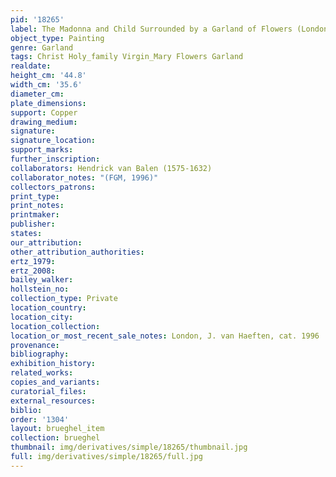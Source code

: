```yaml
---
pid: '18265'
label: The Madonna and Child Surrounded by a Garland of Flowers (London, van Haeften)
object_type: Painting
genre: Garland
tags: Christ Holy_family Virgin_Mary Flowers Garland
realdate: 
height_cm: '44.8'
width_cm: '35.6'
diameter_cm: 
plate_dimensions: 
support: Copper
drawing_medium: 
signature: 
signature_location: 
support_marks: 
further_inscription: 
collaborators: Hendrick van Balen (1575-1632)
collaborator_notes: "(FGM, 1996)"
collectors_patrons: 
print_type: 
print_notes: 
printmaker: 
publisher: 
states: 
our_attribution: 
other_attribution_authorities: 
ertz_1979: 
ertz_2008: 
bailey_walker: 
hollstein_no: 
collection_type: Private
location_country: 
location_city: 
location_collection: 
location_or_most_recent_sale_notes: London, J. van Haeften, cat. 1996
provenance: 
bibliography: 
exhibition_history: 
related_works: 
copies_and_variants: 
curatorial_files: 
external_resources: 
biblio: 
order: '1304'
layout: brueghel_item
collection: brueghel
thumbnail: img/derivatives/simple/18265/thumbnail.jpg
full: img/derivatives/simple/18265/full.jpg
---
```

